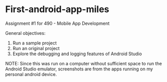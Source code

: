 # First-android-app-miles

Assignment #1 for 490 - Mobile App Development

General objectives: 
1. Run a sample project
2. Run an original project
3. Explore the debugging and logging features of Android Studio

NOTE: Since this was run on a computer without sufficient space to run the Android Studio emulator, screenshots are from the apps running on my personal android device. 
